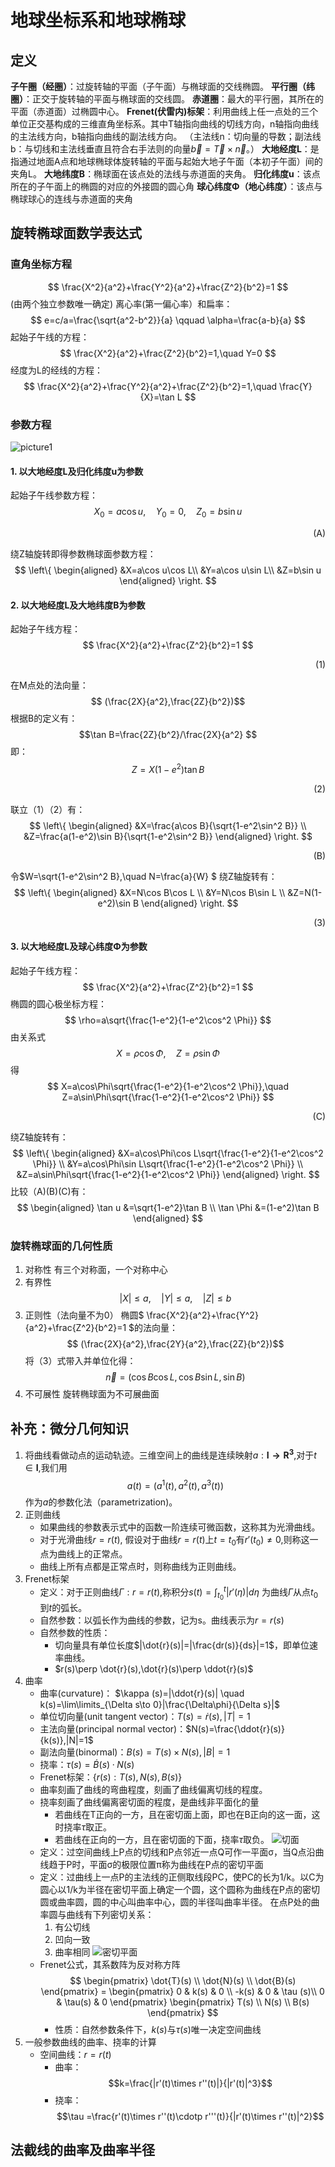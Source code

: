 # 地球坐标系和地球椭球
## 定义

**子午圈（经圈）**：过旋转轴的平面（子午面）与椭球面的交线椭圆。
**平行圈（纬圈）**：正交于旋转轴的平面与椭球面的交线圆。
**赤道圈**：最大的平行圈，其所在的平面（赤道面）过椭圆中心。
**Frenet(伏雷内)标架**：利用曲线上任一点处的三个单位正交基构成的三维直角坐标系。其中T轴指向曲线的切线方向，n轴指向曲线的主法线方向，b轴指向曲线的副法线方向。
（主法线n：切向量的导数；副法线b：与切线和主法线垂直且符合右手法则的向量$\vec{b}=\vec{T}\times \vec{n}$。）
**大地经度L**：是指通过地面A点和地球椭球体旋转轴的平面与起始大地子午面（本初子午面）间的夹角L。
**大地纬度B**：椭球面在该点处的法线与赤道面的夹角。
**归化纬度u**：该点所在的子午面上的椭圆的对应的外接圆的圆心角
**球心纬度Φ（地心纬度）**：该点与椭球球心的连线与赤道面的夹角

## 旋转椭球面数学表达式

### 直角坐标方程

$$ \frac{X^2}{a^2}+\frac{Y^2}{a^2}+\frac{Z^2}{b^2}=1 $$
(由两个独立参数唯一确定)
离心率(第一偏心率）和扁率：
$$ e=c/a=\frac{\sqrt{a^2-b^2}}{a} \qquad \alpha=\frac{a-b}{a} $$
起始子午线的方程：
$$ \frac{X^2}{a^2}+\frac{Z^2}{b^2}=1,\quad Y=0 $$
经度为L的经线的方程：
$$ 
\frac{X^2}{a^2}+\frac{Y^2}{a^2}+\frac{Z^2}{b^2}=1,\quad \frac{Y}{X}=\tan L
$$

### 参数方程

![picture1](../images/归化纬度.jpg)

#### 1. 以大地经度L及归化纬度u为参数

起始子午线参数方程：
$$
X_0=a\cos u,\quad Y_0=0,\quad Z_0=b\sin u 
$$
<p align="right">(A)</p>

绕Z轴旋转即得参数椭球面参数方程：
$$ \left\{
\begin{aligned}
&X=a\cos u\cos L\\
&Y=a\cos u\sin L\\
&Z=b\sin u
\end{aligned}
\right.
$$

#### 2. 以大地经度L及大地纬度B为参数

起始子午线方程：
$$ \frac{X^2}{a^2}+\frac{Z^2}{b^2}=1 $$
<p align="right">(1) </p>

在M点处的法向量：
$$ (\frac{2X}{a^2},\frac{2Z}{b^2})$$
根据B的定义有：
$$\tan B=\frac{2Z}{b^2}/\frac{2X}{a^2} $$
即：
$$Z=X(1-e^2)\tan B $$
<p align="right">(2)</p>

联立（1）（2）有：
$$
\left\{
    \begin{aligned}
    &X=\frac{a\cos B}{\sqrt{1-e^2\sin^2 B}} \\
    &Z=\frac{a(1-e^2)\sin B}{\sqrt{1-e^2\sin^2 B}}
    \end{aligned}
\right.
$$
<p align="right">(B)</p>

令$W=\sqrt{1-e^2\sin^2 B},\quad N=\frac{a}{W} $
绕Z轴旋转有：
$$
\left\{
    \begin{aligned}
    &X=N\cos B\cos L \\
    &Y=N\cos B\sin L \\
    &Z=N(1-e^2)\sin B
    \end{aligned}
\right.
$$
<p align="right">(3)</p>

#### 3. 以大地经度L及球心纬度Φ为参数

起始子午线方程：
$$ \frac{X^2}{a^2}+\frac{Z^2}{b^2}=1 $$
椭圆的圆心极坐标方程：
$$ \rho=a\sqrt{\frac{1-e^2}{1-e^2\cos^2 \Phi}} $$
由关系式
$$
    X=\rho\cos \Phi,\quad Z=\rho\sin \Phi
$$
得
$$
X=a\cos\Phi\sqrt{\frac{1-e^2}{1-e^2\cos^2 \Phi}},\quad
Z=a\sin\Phi\sqrt{\frac{1-e^2}{1-e^2\cos^2 \Phi}}
$$
<p align="right">(C)</p>

绕Z轴旋转有：
$$
\left\{
    \begin{aligned}
    &X=a\cos\Phi\cos L\sqrt{\frac{1-e^2}{1-e^2\cos^2 \Phi}} \\
    &Y=a\cos\Phi\sin L\sqrt{\frac{1-e^2}{1-e^2\cos^2 \Phi}} \\
    &Z=a\sin\Phi\sqrt{\frac{1-e^2}{1-e^2\cos^2 \Phi}} 
    \end{aligned}
\right.
$$
比较（A)(B)(C)有：
$$
\begin{aligned}
   \tan u &=\sqrt{1-e^2}\tan B \\
   \tan \Phi &=(1-e^2)\tan B
\end{aligned}
$$

### 旋转椭球面的几何性质

1. 对称性
有三个对称面，一个对称中心
2. 有界性
$$
|X| \le a,\quad |Y|\le a,\quad |Z|\le b
$$
3. 正则性（法向量不为0）
椭圆$ \frac{X^2}{a^2}+\frac{Y^2}{a^2}+\frac{Z^2}{b^2}=1 $的法向量：
$$ (\frac{2X}{a^2},\frac{2Y}{a^2},\frac{2Z}{b^2})$$
将（3）式带入并单位化得：
$$ \vec{n}=(\cos B\cos L,\cos B\sin L,\sin B) $$
4. 不可展性
旋转椭球面为不可展曲面

## 补充：微分几何知识

1. 将曲线看做动点的运动轨迹。三维空间上的曲线是连续映射$a:\mathbf{I\to R^3}$,对于$t\in \mathbf{I}$,我们用
$$ a(t)=(a^1(t),a^2(t),a^3(t)) $$
作为$a$的参数化法（parametrization)。
2. 正则曲线
    * 如果曲线的参数表示式中的函数一阶连续可微函数，这称其为光滑曲线。
    * 对于光滑曲线$r=r(t)$, 假设对于曲线$r=r(t)$上$t=t_0$有$r'(t_0)\not =0$,则称这一点为曲线上的正常点。
    * 曲线上所有点都是正常点时，则称曲线为正则曲线。
3. Frenet标架
    * 定义：对于正则曲线$\Gamma: r=r(t)$,称积分$s(t)=\int_{t_0}^t |r'(\eta)|d\eta$ 为曲线$\Gamma$从点$t_0$到$t$的弧长。
    * 自然参数：以弧长作为曲线的参数，记为s。曲线表示为$r=r(s)$
    * 自然参数的性质：
        * 切向量具有单位长度$|\dot{r}(s)|=|\frac{dr(s)}{ds}|=1$，即单位速率曲线。
        * $r(s)\perp \dot{r}(s),\dot{r}(s)\perp \ddot{r}(s)$
4. 曲率
    * 曲率(curvature)： $\kappa (s)=|\ddot{r}(s)| \quad k(s)=\lim\limits_{\Delta s\to 0}|\frac{\Delta\phi}{\Delta s}|$
    * 单位切向量(unit tangent vector)：$T(s)=\dot{r}(s),|T|=1$ 
    * 主法向量(principal normal vector)：$N(s)=\frac{\ddot{r}(s)}{k(s)},|N|=1$
    * 副法向量(binormal)：$B(s)=T(s)\times N(s),|B|=1$
    * 挠率：$\tau(s)=\dot{B}(s)\cdotp N(s)$
    * Frenet标架：$\{r(s):T(s),N(s),B(s)\}$
    * 曲率刻画了曲线的弯曲程度，刻画了曲线偏离切线的程度。
    * 挠率刻画了曲线偏离密切面的程度，是曲线非平面化的量
        * 若曲线在T正向的一方，且在密切面上面，即也在B正向的这一面，这时挠率$\tau$取正。
        * 若曲线在正向的一方，且在密切面的下面，挠率$\tau$取负。
    ![切面](../images/切面.png)
    * 定义：过空间曲线上P点的切线和P点邻近一点Q可作一平面σ，当Q点沿曲线趋于P时，平面σ的极限位置π称为曲线在P点的密切平面
    * 定义：过曲线上一点P的主法线的正侧取线段PC，使PC的长为1/k。以C为圆心以1/k为半径在密切平面上确定一个圆，这个圆称为曲线在P点的密切圆或曲率圆，圆的中心叫曲率中心，圆的半径叫曲率半径。
    在点P处的曲率圆与曲线有下列密切关系：
        1. 有公切线
        2. 凹向一致
        3. 曲率相同
    ![密切平面](../images/密切平面.png)
    * Frenet公式，其系数阵为反对称方阵
    $$
    \begin{pmatrix}
    \dot{T}(s) \\
    \dot{N}(s) \\
    \dot{B}(s)
    \end{pmatrix}
    =
    \begin{pmatrix}
    0 & k(s) & 0 \\
    -k(s) & 0 & \tau (s)\\
    0 & \tau(s) & 0
    \end{pmatrix}
    \begin{pmatrix}
    T(s) \\ N(s) \\ B(s)
    \end{pmatrix}
    $$
        * 性质：自然参数条件下，$k(s)$与$\tau (s)$唯一决定空间曲线
5. 一般参数曲线的曲率、挠率的计算
    * 空间曲线：$r=r(t)$
        * 曲率：$$k=\frac{|r'(t)\times r''(t)|}{|r'(t)|^3}$$
        * 挠率：$$\tau =\frac{r'(t)\times r''(t)\cdotp r'''(t)}{|r'(t)\times r''(t)|^2}$$   
## 法截线的曲率及曲率半径


